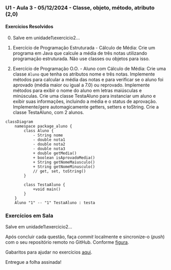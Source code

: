 ### U1 - Aula 3 - 05/12/2024 - Classe, objeto, método, atributo (2,0)

#### Exercícios Resolvidos

0. Salve em unidade1\exercicio2\...

1. Exercício de Programação Estruturada - Cálculo de Média: Crie um programa em Java que calcule a média de três notas utilizando programação estruturada. Não use classes ou objetos para isso.

1. Exercício de Programação O.O. - Aluno com Cálculo de Média: Crie uma classe ```Aluno``` que tenha os atributos nome e três notas. Implemente métodos para calcular a média das notas e para verificar se o aluno foi aprovado (média maior ou igual a 7.0) ou reprovado. Implemente métodos para exibir o nome do aluno em letras maiúsculas e minúsculas. Crie uma classe TestaAluno para instanciar um aluno e exibir suas informações, incluindo a média e o status de aprovação. Implemente/gere automagicamente getters, setters e toString. Crie a classe TestaAluno, com 2 alunos.

```mermaid
classDiagram
    namespace package_aluno {
        class Aluno {
            - String nome
            - double nota1
            - double nota2
            - double nota3
            + double getMedia()
            + boolean isAprovadoMedia()
            + String getNomeMaiusculo()
            + String getNomeMinusculo()
            // get, set, toString()
        }

        class TestaAluno {
            +void main()
        }
    }
    Aluno "1" -- "1" TestaAluno : testa
```

### Exercícios em Sala

Salve em unidade1\exercicio2\...

Após concluir cada questão, faça _commit_ localmente e sincronize-o (_push_) com o seu repositório remoto no GitHub. Conforme [figura](https://drive.google.com/open?id=1dV5TwUdMxSmh80sx13epVcJFewIT_MVk).

Gabaritos para ajudar no exercícios [aqui](gabaritos).

Entregue a folha assinada!